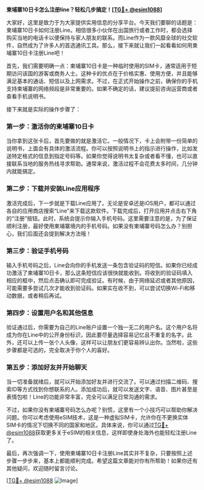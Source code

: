 **柬埔寨10日卡怎么注册line？轻松几步搞定！[[TG💪+ @esim1088](https://t.me/s/esim1088)]**

大家好，这里是致力于为大家提供实用信息的分享平台。今天我们要聊的话题是：柬埔寨10日卡如何注册Line。相信很多小伙伴在出国旅行或者工作时，都会选择购买当地的电话卡以便保持与家人朋友的联系。而Line作为一款风靡全球的社交软件，自然成为了许多人的首选通讯工具。那么，接下来就让我们一起看看如何用柬埔寨10日卡注册Line吧！

首先，我们需要明确一点：柬埔寨10日卡是一种临时使用的SIM卡，通常适用于短期访问该国的游客或商务人士。这种卡的优点在于价格实惠、使用方便，并且能够满足基本的通话、短信以及上网需求。不过，在正式开始操作之前，确保你的手机支持柬埔寨的网络频段是非常重要的。如果不确定的话，建议提前咨询运营商或者查看手机说明书。

接下来就是实际的操作步骤了：

### 第一步：激活你的柬埔寨10日卡

当你拿到这张卡后，首先要做的就是激活它。一般情况下，卡上会附带一份简单的说明书，上面会有具体的激活流程。你可以按照说明书上的指示进行操作，比如发送特定格式的信息到指定号码等。如果你觉得说明书太复杂或者看不懂，也可以直接联系当地的服务热线寻求帮助。通常来说，激活过程不会花费太多时间，几分钟内就能搞定。

### 第二步：下载并安装Line应用程序

激活完成后，下一步就是下载Line应用了。无论是安卓还是iOS用户，都可以通过各自的应用商店搜索“Line”来下载这款软件。下载完成后，打开应用并点击右下角的“注册”按钮。此时，系统会提示你输入手机号码。这里需要注意的是，为了保证顺利注册，最好使用柬埔寨境内的手机号码。如果没有柬埔寨号码怎么办？别担心，我们后面还会提到解决方法哦！

### 第三步：验证手机号码

输入手机号码之后，Line会向你的手机发送一条包含验证码的短信。如果你已经成功激活了柬埔寨10日卡，那么这条短信应该很快就能收到。将收到的验证码填入相应的框中，然后点击确认即可完成验证。有时候，由于网络延迟或者其他原因，可能需要多尝试几次才能收到验证码。如果实在收不到，可以尝试切换Wi-Fi和移动数据，或者稍后再试。

### 第四步：设置用户名和其他信息

验证通过后，你需要为自己的Line账户设置一个独一无二的用户名。这个用户名将成为你在Line中的公开身份标识，因此要尽量选择容易记忆且不重复的名字。此外，还可以上传一张个人头像，这样可以让朋友们更容易辨认出你。当然啦，这些步骤都是可选的，完全取决于你个人的喜好。

### 第五步：添加好友并开始聊天

当一切准备就绪后，就可以开始添加好友并进行交流了。可以通过扫描二维码、搜索ID等方式找到你想联系的人。添加成功后，就可以发送文字、语音、图片甚至是表情包啦！Line的功能非常丰富，完全可以满足日常沟通的需求。

不过，如果你没有柬埔寨号码怎么办呢？别慌，这里有一个小技巧可以帮助你解决问题。你可以考虑使用eSIM技术，这是一种虚拟SIM卡，允许你在不更换实体SIM卡的情况下切换不同的国家和地区。具体来说，你可以通过[TG💪+ @esim1088](https://t.me/s/esim1088)获取更多关于eSIM的相关信息，这样即使身处海外也能轻松注册Line了。

最后，再次强调一下，使用柬埔寨10日卡注册Line其实并不复杂，只要按照上述步骤一步步来，基本上都能顺利完成。希望这篇文章能对你有所帮助！如果你还有其他疑问，欢迎随时留言讨论。

[[TG💪+ @esim1088](https://t.me/s/esim1088) ![Image](https://i.postimg.cc/4NQfJmqS/Snipaste-2025-05-13-00-14-12.png)]